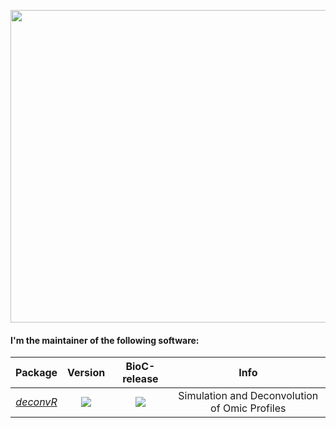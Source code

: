 
<a href="url"><img src="https://media.giphy.com/media/DUQwzXb64bU0ynjbqe/giphy.gif?cid=790b76117a1d464bb2cd3ca9ad147c79f15f9211a0c08d3c&rid=giphy.gif&ct=g" align="center" height="500" width="800" ></a>


#### I'm the maintainer of the following software:

| Package | Version | BioC-release | Info|
|:----------------:|:----------------:|:----------------:|:----------------:|
| [_deconvR_](https://github.com/BIMSBbioinfo/deconvR) | [![](https://img.shields.io/badge/release%20version-1.4.1-green.svg)](https://www.bioconductor.org/packages/deconvR) |[![](http://bioconductor.org/shields/build/release/bioc/deconvR.svg)](http://bioconductor.org/checkResults/release/bioc-LATEST/deconvR) | Simulation and Deconvolution of Omic Profiles |

